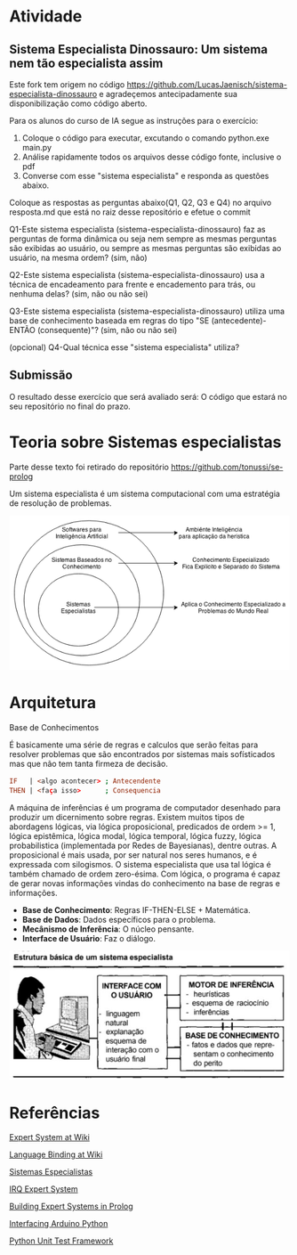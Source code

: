 # Atividade 
## Sistema Especialista Dinossauro: Um sistema nem tão especialista assim

Este fork tem origem no código https://github.com/LucasJaenisch/sistema-especialista-dinossauro e agradeçemos antecipadamente sua disponibilização como código aberto.

Para os alunos do curso de IA segue as instruções para o exercício:
1) Coloque o código para executar, excutando o comando python.exe main.py
2) Análise rapidamente todos os arquivos desse código fonte,  inclusive o pdf
3) Converse com esse "sistema especialista" e responda as questões abaixo. 

Coloque as respostas as perguntas abaixo(Q1, Q2, Q3 e Q4) no arquivo resposta.md que está no raiz desse repositório e efetue o commit

Q1-Este sistema especialista (sistema-especialista-dinossauro) faz as perguntas de forma dinâmica ou seja nem sempre as mesmas perguntas são exibidas ao usuário, ou sempre as mesmas perguntas são exibidas ao usuário, na mesma ordem?  (sim, não)

Q2-Este sistema especialista (sistema-especialista-dinossauro) usa a técnica de encadeamento para frente e encademento para trás, ou nenhuma delas? (sim, não ou não sei)

Q3-Este sistema especialista (sistema-especialista-dinossauro) utiliza uma base de conhecimento baseada em regras do tipo "SE (antecedente)-ENTÃO (consequente)"? (sim, não ou não sei)

(opcional) Q4-Qual técnica esse "sistema especialista" utiliza? 

## Submissão

O resultado desse exercício que será avaliado será: O código que estará no seu repositório no final do prazo.

# Teoria sobre Sistemas especialistas 

Parte desse texto foi retirado do repositório https://github.com/tonussi/se-prolog

Um sistema especialista é um sistema computacional com uma estratégia de resolução de problemas.

![Sistemas Especialistas](sevision.png "Sistemas Especialistas")

# Arquitetura 

Base de Conhecimentos

É basicamente uma série de regras e calculos que serão feitas para resolver problemas que são encontrados por sistemas mais sofísticados mas que não tem tanta firmeza de decisão. 

```prolog
IF   | <algo acontecer> ; Antecendente
THEN | <faça isso>      ; Consequencia
```

A máquina de inferências é um programa de computador desenhado para produzir um dicernimento sobre regras. Existem muitos tipos de abordagens lógicas, via lógica proposicional, predicados de ordem >= 1, lógica epistêmica, lógica modal, lógica temporal, lógica fuzzy, lógica probabilistica (implementada por Redes de Bayesianas), dentre outras. A proposicional é mais usada, por ser natural nos seres humanos, e é expressada com silogismos. O sistema especialista que usa tal lógica é também chamado de ordem zero-ésima. Com lógica, o programa é capaz de gerar novas informações vindas do conhecimento na base de regras e informações.

- __Base de Conhecimento__: Regras IF-THEN-ELSE + Matemática.
- __Base de Dados__: Dados específicos para o problema.
- __Mecânismo de Inferência__: O núcleo pensante.
- __Interface de Usuário__: Faz o diálogo.

![Modelo](sesch.jpg "Modelo")

# Referências

[Expert System at Wiki](https://en.wikipedia.org/wiki/Expert_system)

[Language Binding at Wiki](http://en.wikipedia.org/wiki/Language_binding)

[Sistemas Especialistas](http://www.dee.ufma.br/~lpaucar/teaching/ia2000-1/cap4.html)

[IRQ Expert System](http://www.amzi.com/articles/irq_expert_system.htm)

[Building Expert Systems in Prolog](http://www.amzi.com/ExpertSystemsInProlog/index.htm)

[Interfacing Arduino Python](http://playground.arduino.cc/Interfacing/Python)

[Python Unit Test Framework](http://pyunit.sourceforge.net/pyunit.html)
